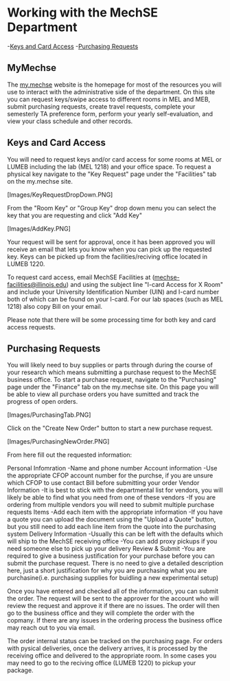 # Working with the MechSE Department

-[Keys and Card Access](#keys-and-card-access)
-[Purchasing Requests](#purchasing-requests)

## MyMechse

The [my.mechse](https://my.mechse.illinois.edu/) website is the homepage for most of the resources you will use to interact with the administrative side of the department. On this site you can request keys/swipe access to different rooms in MEL and MEB, submit purchasing requests, create travel requests, complete your semesterly TA preference form, perform your yearly self-evaluation, and view your class schedule and other records. 

## Keys and Card Access

You will need to request keys and/or card access for some rooms at MEL or LUMEB including the lab (MEL 1218) and your office space. To request a physical key navigate to the "Key Request" page under the "Facilities" tab on the my.mechse site.

[Images/KeyRequestDropDown.PNG]

From the "Room Key" or "Group Key" drop down menu you can select the key that you are requesting and click "Add Key"

[Images/AddKey.PNG]

Your request will be sent for approval, once it has been approved you will receive an email that lets you know when you can pick up the requested key. Keys can be picked up from the facilities/reciving office located in LUMEB 1220. 

To request card access, email MechSE Facilities at (mechse-facilities@illinois.edu) and using the subject line "I-card Access for X Room" and include your University Identification Number (UIN) and I-card number both of which can be found on your I-card. For our lab spaces (such as MEL 1218) also copy Bill on your email. 

Please note that there will be some processing time for both key and card access requests. 

## Purchasing Requests

You will likely need to buy supplies or parts through during the course of your research which means submitting a purchase request to the MechSE business office. To start a purchase request, navigate to the "Purchasing" page under the "Finance" tab on the my.mechse site. On this page you will be able to view all purchase orders you have sumitted and track the progress of open orders.

[Images/PurchasingTab.PNG]

Click on the "Create New Order" button to start a new purchase request. 

[Images/PurchasingNewOrder.PNG]

From here fill out the requested information:

Personal Infomration
    -Name and phone number
Account information
    -Use the appropriate CFOP account number for the purchse, if you are unsure which CFOP to use contact Bill before submitting your order
Vendor Information
    -It is best to stick with the departmental list for vendors, you will likely be able to find what you need from one of these vendors
    -If you are ordering from multiple vendors you will need to submit multiple purchase requests
Items
    -Add each item with the appropriate information
    -If you have a quote you can upload the document using the "Upload a Quote" button, but you still need to add each line item from the quote into the purchasing system
Delivery Information
    -Usually this can be left with the defaults which will ship to the MechSE receiving office
    -You can add proxy pickups if you need someone else to pick up your delivery
Review & Submit
    -You are required to give a business justification for your purchase before you can submit the purchase request. There is no need to give a detailed description here, just a short justification for why you are purchasing what you are purchasine(i.e. purchasing supplies for buidling a new experimental setup)

Once you have entered and checked all of the information, you can submit the order. The request will be sent to the approver for the account who will review the request and approve it if there are no issues. The order will then go to the business office and they will complete the order with the copmany. If there are any issues in the ordering process the business office may reach out to you via email. 

The order internal status can be tracked on the purchasing page. For orders with pysical deliveries, once the delivery arrives, it is processed by the receiving office and delivered to the appropriate room. In some cases you may need to go to the reciving office (LUMEB 1220) to pickup your package. 
